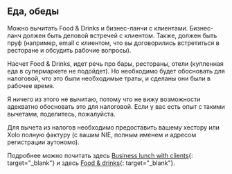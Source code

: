 ## Еда, обеды

Можно вычитать Food & Drinks и бизнес-ланчи с клиентами. Бизнес-ланч должен быть деловой встречей с клиентом. Также,
должен быть пруф (например, email с клиентом, что вы договорились встретиться в ресторане и обсудить рабочие вопросы).

Насчет Food & Drinks, идет речь про бары, рестораны, отели (купленная еда в супермаркете не подойдет). Но необходимо
будет обосновать для налоговой, что это были необходимые траты, и сделаны они были в рабочее время.

Я ничего из этого не вычитаю, потому что не вижу возможности адекватно обосновать это для налоговой. Если у вас есть
опыт с такими вычетами, поделитесь, пожалуйста.

Для вычета из налогов необходимо предоставить вашему хестору или Xolo полную фактуру (с вашим NIE, полным именем и
адресом регистрации аутономо).

Подробнее можно почитать
здесь [Business lunch with clients](https://www.xolo.io/es-en/faq/xolo-spain/category/all-you-can-deduct-as-a-freelancer-in-spain/article/-business-lunch-with-clients){:
target="_blank"}
и
здесь [Food & drinks](https://www.xolo.io/es-en/faq/xolo-spain/category/all-you-can-deduct-as-a-freelancer-in-spain/article/-food--drinks){:
target="_blank"}.
